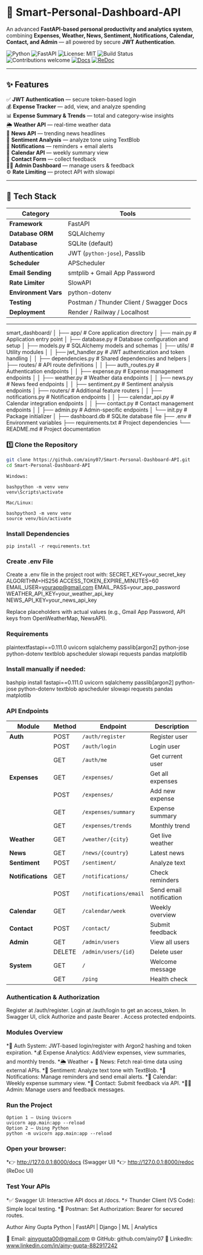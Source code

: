 # 🚀 Smart-Personal-Dashboard-API

An advanced **FastAPI-based personal productivity and analytics system**, combining **Expenses, Weather, News, Sentiment, Notifications, Calendar, Contact, and Admin** — all powered by secure **JWT Authentication**.

![Python](https://img.shields.io/badge/Python-3.10%2B-blue?logo=python)
![FastAPI](https://img.shields.io/badge/FastAPI-0.111.0-009688?logo=fastapi)
![License: MIT](https://img.shields.io/badge/License-MIT-yellow.svg)
![Build Status](https://img.shields.io/badge/Build-Passing-brightgreen)
![Contributions welcome](https://img.shields.io/badge/Contributions-welcome-orange.svg)
[![Docs](https://img.shields.io/badge/API%20Docs-Swagger%20UI-blue)](http://127.0.0.1:8000/docs)
[![ReDoc](https://img.shields.io/badge/API%20Docs-ReDoc-red)](http://127.0.0.1:8000/redoc)

---

## ✨ Features

✅ **JWT Authentication** — secure token-based login  
💰 **Expense Tracker** — add, view, and analyze spending  
📊 **Expense Summary & Trends** — total and category-wise insights  
🌦️ **Weather API** — real-time weather data  
📰 **News API** — trending news headlines  
💬 **Sentiment Analysis** — analyze tone using TextBlob  
🔔 **Notifications** — reminders + email alerts  
📅 **Calendar API** — weekly summary view  
💌 **Contact Form** — collect feedback  
👩‍💼 **Admin Dashboard** — manage users & feedback  
⚙️ **Rate Limiting** — protect API with slowapi  

---

## 🧰 Tech Stack

| Category | Tools |
|-----------|-------|
| **Framework** | FastAPI |
| **Database ORM** | SQLAlchemy |
| **Database** | SQLite (default) |
| **Authentication** | JWT (`python-jose`), Passlib |
| **Scheduler** | APScheduler |
| **Email Sending** | smtplib + Gmail App Password |
| **Rate Limiter** | SlowAPI |
| **Environment Vars** | python-dotenv |
| **Testing** | Postman / Thunder Client / Swagger Docs |
| **Deployment** | Render / Railway / Localhost |

---
smart_dashboard/
│
├── app/                        # Core application directory
│   ├── main.py                 # Application entry point
│   ├── database.py             # Database configuration and setup
│   ├── models.py               # SQLAlchemy models and schemas
│   ├── utils/                  # Utility modules
│   │   ├── jwt_handler.py      # JWT authentication and token handling
│   │   ├── dependencies.py     # Shared dependencies and helpers
│   ├── routes/                 # API route definitions
│   │   ├── auth_routes.py      # Authentication endpoints
│   │   ├── expense.py          # Expense management endpoints
│   │   ├── weather.py          # Weather data endpoints
│   │   ├── news.py             # News feed endpoints
│   │   ├── sentiment.py        # Sentiment analysis endpoints
│   ├── routers/                # Additional feature routers
│   │   ├── notifications.py    # Notification endpoints
│   │   ├── calendar_api.py     # Calendar integration endpoints
│   │   ├── contact.py          # Contact management endpoints
│   │   ├── admin.py            # Admin-specific endpoints
│   └── init.py             # Package initializer
│
├── dashboard.db                # SQLite database file
├── .env                        # Environment variables
├── requirements.txt            # Project dependencies
└── README.md                   # Project documentation


### 1️⃣ Clone the Repository
```bash
git clone https://github.com/ainy07/Smart-Personal-Dashboard-API.git
cd Smart-Personal-Dashboard-API
```
```
Windows:

bashpython -m venv venv
venv\Scripts\activate
```

```
Mac/Linux:

bashpython3 -m venv venv
source venv/bin/activate
```
### Install Dependencies
```
pip install -r requirements.txt
```
### Create .env File
Create a .env file in the project root with:
SECRET_KEY=your_secret_key
ALGORITHM=HS256
ACCESS_TOKEN_EXPIRE_MINUTES=60
EMAIL_USER=yourapp@gmail.com
EMAIL_PASS=your_app_password
WEATHER_API_KEY=your_weather_api_key
NEWS_API_KEY=your_news_api_key


Replace placeholders with actual values (e.g., Gmail App Password, API keys from OpenWeatherMap, NewsAPI).

### Requirements
plaintextfastapi==0.111.0
uvicorn
sqlalchemy
passlib[argon2]
python-jose
python-dotenv
textblob
apscheduler
slowapi
requests
pandas
matplotlib
### Install manually if needed:
bashpip install fastapi==0.111.0 uvicorn sqlalchemy passlib[argon2] python-jose python-dotenv textblob apscheduler slowapi requests pandas matplotlib
### API Endpoints

| Module            | Method | Endpoint               | Description             |
| ----------------- | ------ | ---------------------- | ----------------------- |
| **Auth**          | POST   | `/auth/register`       | Register user           |
|                   | POST   | `/auth/login`          | Login user              |
|                   | GET    | `/auth/me`             | Get current user        |
| **Expenses**      | GET    | `/expenses/`           | Get all expenses        |
|                   | POST   | `/expenses/`           | Add new expense         |
|                   | GET    | `/expenses/summary`    | Expense summary         |
|                   | GET    | `/expenses/trends`     | Monthly trend           |
| **Weather**       | GET    | `/weather/{city}`      | Get live weather        |
| **News**          | GET    | `/news/{country}`      | Latest news             |
| **Sentiment**     | POST   | `/sentiment/`          | Analyze text            |
| **Notifications** | GET    | `/notifications/`      | Check reminders         |
|                   | POST   | `/notifications/email` | Send email notification |
| **Calendar**      | GET    | `/calendar/week`       | Weekly overview         |
| **Contact**       | POST   | `/contact/`            | Submit feedback         |
| **Admin**         | GET    | `/admin/users`         | View all users          |
|                   | DELETE | `/admin/users/{id}`    | Delete user             |
| **System**        | GET    | `/`                    | Welcome message         |
|                   | GET    | `/ping`                | Health check            |

### Authentication & Authorization
Register at /auth/register.
Login at /auth/login to get an access_token.
In Swagger UI, click Authorize and paste Bearer <token>.
Access protected endpoints.

### Modules Overview

*🔐 Auth System: JWT-based login/register with Argon2 hashing and token expiration.
*💰 Expense Analytics: Add/view expenses, view summaries, and monthly trends.
*🌦 Weather + 📰 News: Fetch real-time data using external APIs.
*💬 Sentiment: Analyze text tone with TextBlob.
*🔔 Notifications: Manage reminders and send email alerts.
*📅 Calendar: Weekly expense summary view.
*💌 Contact: Submit feedback via API.
*👩‍💼 Admin: Manage users and feedback messages.

### Run the Project
```
Option 1 — Using Uvicorn
uvicorn app.main:app --reload
Option 2 — Using Python
python -m uvicorn app.main:app --reload
```
### Open your browser:

*👉 http://127.0.0.1:8000/docs (Swagger UI)
*👉 http://127.0.0.1:8000/redoc (ReDoc UI)

### Test Your APIs

*✅ Swagger UI: Interactive API docs at /docs.
*⚡ Thunder Client (VS Code): Simple local testing.
*🧰 Postman: Set Authorization: Bearer <token> for secured routes.

Author
Ainy Gupta
Python | FastAPI | Django | ML | Analytics

📧 Email: ainygupta00@gmail.com
🌐 GitHub: github.com/ainy07
💼 LinkedIn: www.linkedin.com/in/ainy-gupta-882917242
